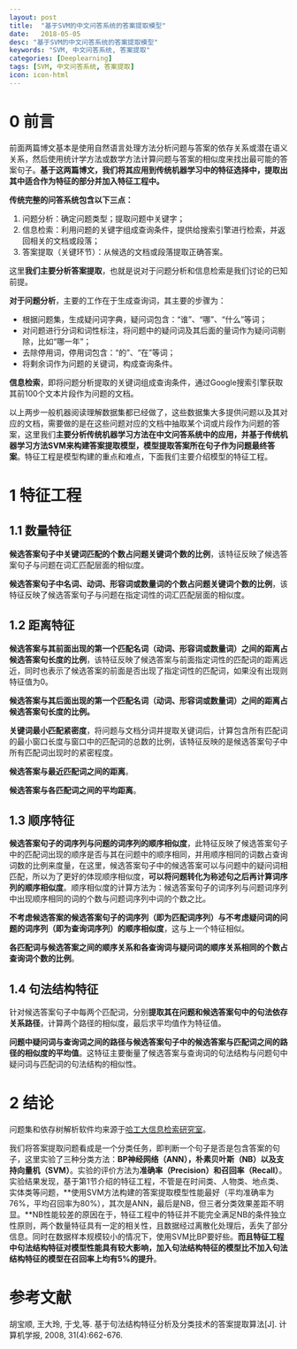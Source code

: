 ```yaml
---
layout: post
title:  "基于SVM的中文问答系统的答案提取模型"
date:   2018-05-05
desc: "基于SVM的中文问答系统的答案提取模型"
keywords: "SVM, 中文问答系统, 答案提取"
categories: [Deeplearning]
tags: [SVM, 中文问答系统, 答案提取]
icon: icon-html
---
```


# **0 前言**

前面两篇博文基本是使用自然语言处理方法分析问题与答案的依存关系或潜在语义关系，然后使用统计学方法或数学方法计算问题与答案的相似度来找出最可能的答案句子。**基于这两篇博文，我们将其应用到传统机器学习中的特征选择中，提取出其中适合作为特征的部分并加入特征工程中。**

**传统完整的问答系统包含以下三点：**

 1. 问题分析：确定问题类型；提取问题中关键字；
 2. 信息检索：利用问题的关键字组成查询条件，提供给搜索引擎进行检索，并返回相关的文档或段落；
 3. 答案提取（关键环节）：从候选的文档或段落提取正确答案。

这里**我们主要分析答案提取**，也就是说对于问题分析和信息检索是我们讨论的已知前提。

**对于问题分析**，主要的工作在于生成查询词，其主要的步骤为：

 - 根据问题集，生成疑问词字典，疑问词包含：“谁”、“哪”、“什么”等词；
 - 对问题进行分词和词性标注，将问题中的疑问词及其后面的量词作为疑问词剔除，比如“哪一年”；
 - 去除停用词，停用词包含：“的”、“在”等词；
 - 将剩余词作为问题的关键词，构成查询条件。

**信息检索**，即将问题分析提取的关键词组成查询条件，通过Google搜索引擎获取其前100个文本片段作为问题的文档。

以上两步一般机器阅读理解数据集都已经做了，这些数据集大多提供问题以及其对应的文档，需要做的是在这些问题对应的文档中抽取某个词或片段作为问题的答案，这里我们**主要分析传统机器学习方法在中文问答系统中的应用，并基于传统机器学习方法SVM来构建答案提取模型，模型提取答案所在句子作为问题最终答案**。特征工程是模型构建的重点和难点，下面我们主要介绍模型的特征工程。

# **1 特征工程**

## **1.1 数量特征**

**候选答案句子中关键词匹配的个数占问题关键词个数的比例**，该特征反映了候选答案句子与问题在词汇匹配层面的相似度。

**候选答案句子中名词、动词、形容词或数量词的个数占问题关键词个数的比例**，该特征反映了候选答案句子与问题在指定词性的词汇匹配层面的相似度。

## **1.2 距离特征**

**候选答案与其前面出现的第一个匹配名词（动词、形容词或数量词）之间的距离占候选答案句长度的比例**，该特征反映了候选答案与前面指定词性的匹配词的距离远近，同时也表示了候选答案的前面是否出现了指定词性的匹配词，如果没有出现则特征值为0。

**候选答案与其后面出现的第一个匹配名词（动词、形容词或数量词）之间的距离占候选答案句长度的比例。**

**关键词最小匹配紧密度**，将问题与文档分词并提取关键词后，计算包含所有匹配词的最小窗口长度与窗口中的匹配词的总数的比例，该特征反映的是候选答案句子中所有匹配词出现时的紧密程度。

**候选答案与最近匹配词之间的距离**。

**候选答案与各匹配词之间的平均距离**。

## **1.3 顺序特征**

**候选答案句子的词序列与问题的词序列的顺序相似度**，此特征反映了候选答案句子中的匹配词出现的顺序是否与其在问题中的顺序相同，并用顺序相同的词数占查询词数的比例来度量，在这里，候选答案句子中的候选答案可以与问题中的疑问词相匹配，所以为了更好的体现顺序相似度，**可以将问题转化为称述句之后再计算词序列的顺序相似度**。顺序相似度的计算方法为：候选答案句子的词序列与问题词序列中出现顺序相同的词的个数与问题词序列中词的个数之比。

**不考虑候选答案的候选答案句子的词序列（即为匹配词序列）与不考虑疑问词的问题的词序列（即为查询词序列）的顺序相似度**，这与上一个特征相似。

**各匹配词与候选答案之间的顺序关系和各查询词与疑问词的顺序关系相同的个数占查询词个数的比例**。

## **1.4 句法结构特征**

针对候选答案句子中每两个匹配词，分别**提取其在问题和候选答案句中的句法依存关系路径**，计算两个路径的相似度，最后求平均值作为特征值。

**问题中疑问词与查询词之间的路径与候选答案句子中的候选答案与匹配词之间的路径的相似度的平均值**。这特征主要衡量了候选答案与查询词的句法结构与问题句中疑问词与匹配词的句法结构的相似性。

# **2 结论**

问题集和依存树解析软件均来源于[哈工大信息检索研究室](http://ir.hit.edu.cn/demo/ltp/Sharing_Plan.htm)。

我们将答案提取问题看成是一个分类任务，即判断一个句子是否是包含答案的句子，这里实验了三种分类方法：**BP神经网络（ANN），朴素贝叶斯（NB）以及支持向量机（SVM）**。实验的评价方法为**准确率（Precision）和召回率（Recall）**。实验结果发现，基于第1节介绍的特征工程，不管是在时间类、人物类、地点类、实体类等问题，**使用SVM方法构建的答案提取模型性能最好（平均准确率为76%，平均召回率为80%），其次是ANN，最后是NB，但三者分类效果差距不明显。**NB性能较差的原因在于，特征工程中的特征并不能完全满足NB的条件独立性原则，两个数量特征具有一定的相关性，且数据经过离散化处理后，丢失了部分信息。同时在数据样本规模较小的情况下，使用SVM比BP要好些。**而且特征工程中句法结构特征对模型性能具有较大影响，加入句法结构特征的模型比不加入句法结构特征的模型在召回率上均有5%的提升**。

# **参考文献**

胡宝顺, 王大玲, 于戈,等. 基于句法结构特征分析及分类技术的答案提取算法[J]. 计算机学报, 2008, 31(4):662-676.